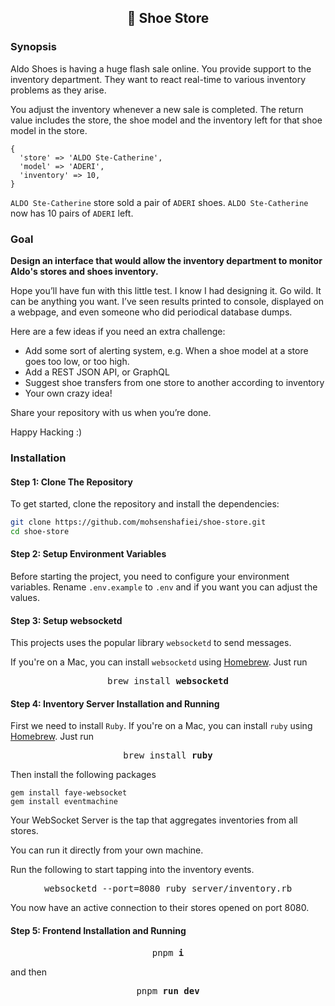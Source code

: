 <h2 align="center">🥾 Shoe Store</h2>

### Synopsis

Aldo Shoes is having a huge flash sale online. You provide support to the inventory department. They want to react real-time to various inventory problems as they arise.

You adjust the inventory whenever a new sale is completed. The return value includes the store, the shoe model and the inventory left for that shoe model in the store.

```
{
  'store' => 'ALDO Ste-Catherine',
  'model' => 'ADERI',
  'inventory' => 10,
}
```

`ALDO Ste-Catherine` store sold a pair of `ADERI` shoes. `ALDO Ste-Catherine` now has 10 pairs of `ADERI` left.

### Goal

**Design an interface that would allow the inventory department to monitor Aldo's stores and shoes inventory.**

Hope you’ll have fun with this little test. I know I had designing it.
Go wild. It can be anything you want. I’ve seen results printed to console, displayed on a webpage, and even someone who did periodical database dumps.

Here are a few ideas if you need an extra challenge:

- Add some sort of alerting system, e.g. When a shoe model at a store goes too low, or too high.
- Add a REST JSON API, or GraphQL
- Suggest shoe transfers from one store to another according to inventory
- Your own crazy idea!

Share your repository with us when you’re done.

Happy Hacking :)

### Installation

#### Step 1: Clone The Repository

To get started, clone the repository and install the dependencies:

```bash
git clone https://github.com/mohsenshafiei/shoe-store.git
cd shoe-store
```

#### Step 2: Setup Environment Variables

Before starting the project, you need to configure your environment variables. Rename `.env.example` to `.env` and if you want you can adjust the values.

#### Step 3: Setup websocketd

This projects uses the popular library `websocketd` to send messages.

If you're on a Mac, you can install `websocketd` using [Homebrew](http://brew.sh/). Just run

<pre align="center">brew install <b>websocketd</b></pre>

#### Step 4: Inventory Server Installation and Running

First we need to install `Ruby`. If you're on a Mac, you can install `ruby` using [Homebrew](http://brew.sh/). Just run

<pre align="center">brew install <b>ruby</b></pre>

Then install the following packages

```
gem install faye-websocket
gem install eventmachine
```

Your WebSocket Server is the tap that aggregates inventories from all stores.

You can run it directly from your own machine.

Run the following to start tapping into the inventory events.

<pre align="center">websocketd --port=8080 ruby server/inventory.rb</pre>

You now have an active connection to their stores opened on port 8080.

#### Step 5: Frontend Installation and Running

<pre align="center">pnpm <b>i</b></pre>

and then

<pre align="center">pnpm <b>run dev</b></pre>
